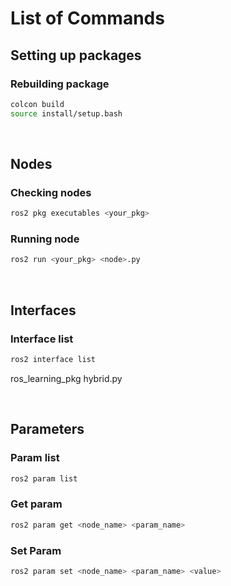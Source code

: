# List of Commands

## Setting up packages

### Rebuilding package
```bash
colcon build
source install/setup.bash
```

<br>

## Nodes
### Checking nodes
```bash
ros2 pkg executables <your_pkg>
```

### Running node
```bash
ros2 run <your_pkg> <node>.py
```

<br>

## Interfaces
### Interface list
```bash
ros2 interface list
```

ros_learning_pkg hybrid.py

<br>

## Parameters
### Param list
```bash
ros2 param list
```
### Get param
```bash
ros2 param get <node_name> <param_name>
```
### Set Param
```bash
ros2 param set <node_name> <param_name> <value>
```
